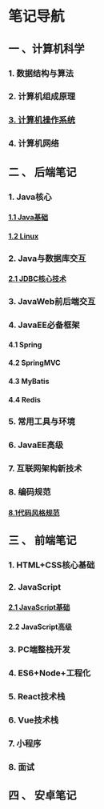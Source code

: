 # 笔记导航

## 一 、计算机科学

### 1. 数据结构与算法

### 2. 计算机组成原理

### [3. 计算机操作系统](./计算机科学/计算机操作系统/计算机操作系统理论笔记导航.md)

### 4. 计算机网络

## 二 、 后端笔记

### 		1. Java核心

#### 			 	[1.1 Java基础](./Java全套/Java基础笔记/Java基础笔记导航.md)

#### 			 	[1.2 Linux](./Java全套/Linux-note/Linux笔记导航.md)

### 		2. Java与数据库交互

####             	[2.1 JDBC核心技术](./Java全套/JDBC核心技术/JDBC核心技术.md)

### 		3. JavaWeb前后端交互

### 		4. JavaEE必备框架

#### 		4.1 Spring

#### 		4.2 SpringMVC

#### 		4.3 MyBatis

#### 		4.4 Redis

### 		5. 常用工具与环境

### 		6. JavaEE高级

### 		7. 互联网架构新技术

### 8. 编码规范

#### 	[8.1代码风格规范](./Java全套/编码规范/代码风格规范.md)


## 三 、 前端笔记

### 1. HTML+CSS核心基础

### 2. JavaScript

#### 			 	[2.1 JavaScript基础](./前端全套/JavaScript/JavaScript基础.md)

#### 	2.2 JavaScript高级

### 	3. PC端整栈开发

### 	4. ES6+Node+工程化

### 	5. React技术栈

### 	6. Vue技术栈

### 	7. 小程序

### 	8. 面试



## 四 、 安卓笔记